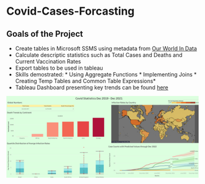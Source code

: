 # Covid-Cases-Forcasting
## Goals of the Project
* Create tables in Microsoft SSMS using metadata from [Our World In Data](https://ourworldindata.org/covid-deaths)
* Calculate descriptic statistics such as Total Cases and Deaths and Current Vaccination Rates
* Export tables to be used in tableau
* Skills demostrated: 
                      * Using Aggregate Functions
                      * Implementing Joins 
                      * Creating Temp Tables and Common Table Expressions*
* Tableau Dashboard presenting key trends can be found [here](https://public.tableau.com/app/profile/lavanya.muthukumar1967/viz/Covid_dashborad_updated/Dashboard1)

![This is an image](/Assets/Dashboard_pic.png)
